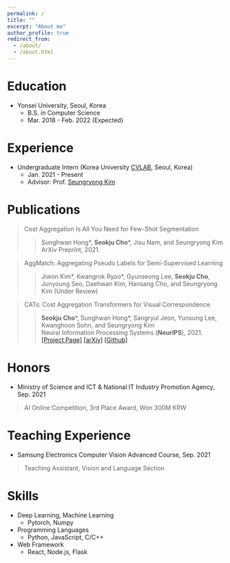 ```yaml
---
permalink: /
title: ""
excerpt: "About me"
author_profile: true
redirect_from: 
  - /about/
  - /about.html
---
```


Education
======
* Yonsei University, Seoul, Korea
  * B.S. in Computer Science
  * Mar. 2018 - Feb. 2022 (Expected)

Experience
======
* Undergraduate Intern (Korea University <a href="https://cvlab.korea.ac.kr">CVLAB</a>, Seoul, Korea)
  * Jan. 2021 - Present
  * Advisor: Prof. <a href="https://seungryong.github.io">Seungryong Kim</a>

Publications
======
> Cost Aggregation Is All You Need for Few-Shot Segmentation<br>
>> Sunghwan Hong*, **Seokju Cho**\*, Jisu Nam, and Seungryong Kim<br>
>> ArXiv Preprint, 2021.

> AggMatch: Aggregating Pseudo Labels for Semi-Supervised Learning<br>
>> Jiwon Kim*, Kwangrok Ryoo*, Gyunseong Lee, **Seokju Cho**, Junyoung Seo, Daehwan Kim, Hansang Cho, and Seungryong Kim (Under Review)

> CATs: Cost Aggregation Transformers for Visual Correspondence
>> **Seokju Cho**\*, Sunghwan Hong*, Sangryul Jeon, Yunsung Lee, Kwanghoon Sohn, and Seungryong Kim<br>
>> Neural Information Processing Systems (**NeurIPS**), 2021.<br>
>> <i style='font-style: normal;'><a href="https://sunghwanhong.github.io/CATs/">[Project Page]</a> <a href="https://arxiv.org/abs/2106.02520">[arXiv]</a> <a href="https://github.com/SunghwanHong/Cost-Aggregation-transformers">[Github]</a></i>

Honors
======
* Ministry of Science and ICT & National IT Industry Promotion Agency, Sep. 2021
> AI Online Competition, 3rd Place Award, Won 300M KRW

Teaching Experience
======
* Samsung Electronics Computer Vision Advanced Course, Sep. 2021
> Teaching Assistant, Vision and Language Section

Skills
======
* Deep Learning, Machine Learning
  * Pytorch, Numpy
* Programming Languages
  * Python, JavaScript, C/C++
* Web Framework
  * React, Node.js, Flask
